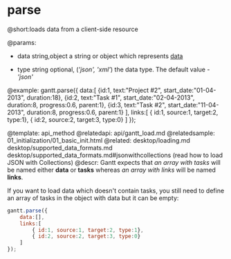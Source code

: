 parse
=============
@short:loads data from a client-side resource
	

@params:
- data		string,object	 a string or object which represents <a href="https://docs.dhtmlx.com/gantt/desktop__loading.html#dataproperties">data</a>
* type		string	 		 optional, (<i>'json', 'xml'</i>) the data type. The default value - <i>'json'</i>


@example:
gantt.parse({
	data:[
        {id:1, text:"Project #2", start_date:"01-04-2013", duration:18},
        {id:2, text:"Task #1",    start_date:"02-04-2013", duration:8,
    		progress:0.6, parent:1},
        {id:3, text:"Task #2",    start_date:"11-04-2013", duration:8,
    		progress:0.6, parent:1}
    ],
    links:[
        { id:1, source:1, target:2, type:1},
        { id:2, source:2, target:3, type:0}
    ]
});

@template:	api_method
@relatedapi:
	api/gantt_load.md
@relatedsample:
	01_initialization/01_basic_init.html
@related:
    desktop/loading.md
    desktop/supported_data_formats.md
    desktop/supported_data_formats.md#jsonwithcollections (read how to load JSON with Collections)
@descr:
Gantt expects that *an array with tasks* will be named either **data** or **tasks** whereas *an array with links* will be named **links**.

If you want to load data which doesn't contain tasks, you still need to define an array of tasks in the object with data but it can be empty:

~~~js
gantt.parse({
    data:[],
    links:[
        { id:1, source:1, target:2, type:1},
        { id:2, source:2, target:3, type:0}
    ]
});
~~~

